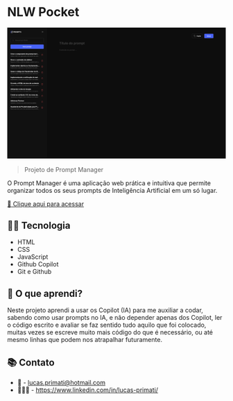 # NLW Pocket 

![preview](./github/preview.png)

> Projeto de Prompt Manager

O Prompt Manager é uma aplicação web prática e intuitiva que permite organizar todos os seus prompts de Inteligência Artificial em um só lugar. 

[🔗 Clique aqui para acessar](https://luprime.github.io/nlw-pocket/)

## 👨‍💻 Tecnologia

- HTML
- CSS
- JavaScript
- Github Copilot
- Git e Github

## 💭 O que aprendi?

Neste projeto aprendi a usar os Copilot (IA) para me auxiliar a codar, sabendo como usar prompts no IA, e não depender apenas dos Copilot, ler o código escrito e avaliar se faz sentido tudo aquilo que foi colocado, muitas vezes se escreve muito mais código do que é necessário, ou até mesmo linhas que podem nos atrapalhar futuramente.

## 📚 Contato

- 📧 - lucas.primati@hotmail.com
- 👨🏽‍💼 - https://www.linkedin.com/in/lucas-primati/
